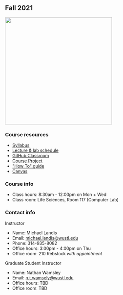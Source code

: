 ## Fall 2021

<img src="assets/home/biol4220_logo_trim.png" width="350"/>

### Course resources

* [Syllabus](https://docs.google.com/document/d/1KF-E33A-oBGcFqy7ovui8jmQMkstPyF4UUDU_Gf-kd0/edit?usp=sharing)
* [Lecture & lab schedule](course_schedule.md)
* [GitHub Classroom](https://classroom.github.com/classrooms/69019055-practical-bioinformatics-2021)
* [Course Project](course_project.md)
* ["How To" guide](how_to_guide.md)
* [Canvas](https://wustl.instructure.com/courses/73719)

### Course info

* Class hours: 8:30am - 12:00pm on Mon + Wed
* Class room: Life Sciences, Room 117 (Computer Lab)


### Contact info

Instructor
* Name: Michael Landis
* Email: michael.landis@wustl.edu
* Phone: 314-935-8082
* Office hours: 3:00pm - 4:00pm on Thu
* Office room: 210 Rebstock *with appointment*

Graduate Student Instructor
* Name: Nathan Wamsley
* Email: n.t.wamsely@wustl.edu
* Office hours: TBD
* Office room: TBD
